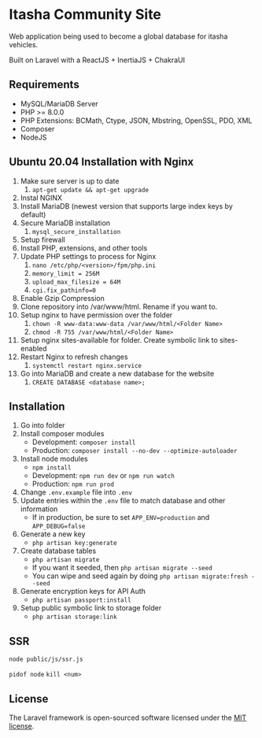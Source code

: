 # Itasha Community Site
Web application being used to become a global database for itasha vehicles.

Built on Laravel with a ReactJS + InertiaJS + ChakraUI

## Requirements
* MySQL/MariaDB Server
* PHP >= 8.0.0
* PHP Extensions: BCMath, Ctype, JSON, Mbstring, OpenSSL, PDO, XML
* Composer
* NodeJS

## Ubuntu 20.04 Installation with Nginx
1. Make sure server is up to date
   1. `apt-get update && apt-get upgrade`
2. Instal NGINX
3. Install MariaDB (newest version that supports large index keys by default)
4. Secure MariaDB installation
   1. `mysql_secure_installation`
5. Setup firewall
6. Install PHP, extensions, and other tools
7. Update PHP settings to process for Nginx
   1. `nano /etc/php/<version>/fpm/php.ini`
   2. `memory_limit = 256M`
   3. `upload_max_filesize = 64M`
   4. `cgi.fix_pathinfo=0`
8. Enable Gzip Compression
9. Clone repository into /var/www/html. Rename if you want to.
10. Setup nginx to have permission over the folder
    1.  `chown -R www-data:www-data /var/www/html/<Folder Name>`
    2.  `chmod -R 755 /var/www/html/<Folder Name>`
11. Setup nginx sites-available for folder. Create symbolic link to sites-enabled
12. Restart Nginx to refresh changes
    1.  `systemctl restart nginx.service`
13. Go into MariaDB and create a new database for the website
    1.  `CREATE DATABASE <database name>;`

## Installation
1. Go into folder
2. Install composer modules
   * Development: `composer install`
   * Production: `composer install --no-dev --optimize-autoloader`
3. Install node modules
   * `npm install`
   * Development: `npm run dev` or `npm run watch`
   * Production: `npm run prod`
4. Change `.env.example` file into `.env`
5. Update entries within the `.env` file to match database and other information
   * If in production, be sure to set `APP_ENV=production` and `APP_DEBUG=false`
6. Generate a new key
   * `php artisan key:generate`
7. Create database tables
   * `php artisan migrate`
   * If you want it seeded, then `php artisan migrate --seed`
   * You can wipe and seed again by doing `php artisan migrate:fresh --seed`
8. Generate encryption keys for API Auth
   * `php artisan passport:install`
9. Setup public symbolic link to storage folder
   * `php artisan storage:link`

## SSR
`node public/js/ssr.js`

`pidof node`
`kill <num>`

## License
The Laravel framework is open-sourced software licensed under the [MIT license](https://opensource.org/licenses/MIT).
